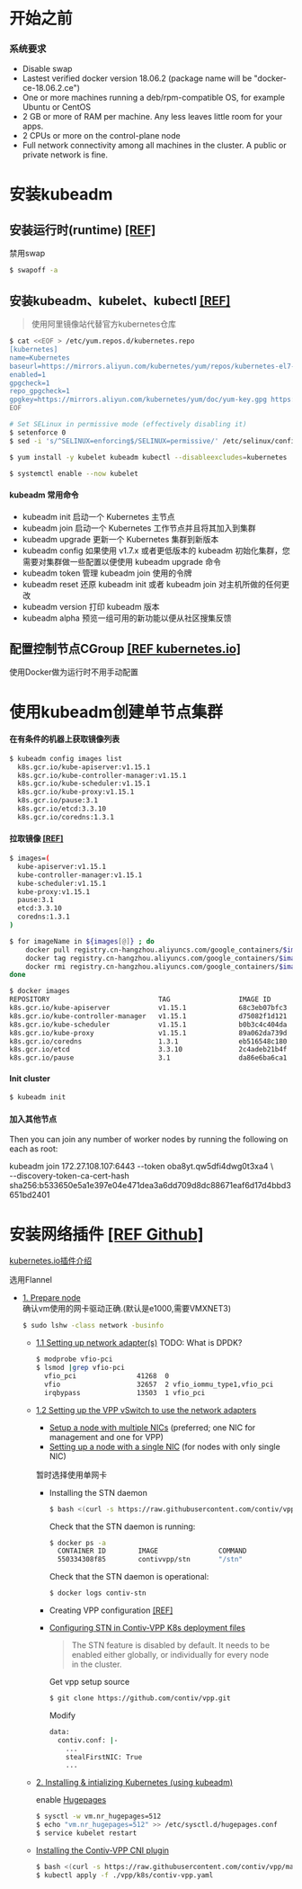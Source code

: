 # 开始之前
### 系统要求
* Disable swap
* Lastest verified docker version 18.06.2 (package name will be "docker-ce-18.06.2.ce")
* One or more machines running a deb/rpm-compatible OS, for example Ubuntu or CentOS
* 2 GB or more of RAM per machine. Any less leaves little room for your apps.
* 2 CPUs or more on the control-plane node
* Full network connectivity among all machines in the cluster. A public or private network is fine.

# 安装kubeadm
## 安装运行时(runtime) [[REF]](../Applications/docker.md) 
禁用swap
```bash
$ swapoff -a
``` 

## 安装kubeadm、kubelet、kubectl [[REF]](https://opsx.alibaba.com/mirror)  
> 使用阿里镜像站代替官方kubernetes仓库  

```bash
$ cat <<EOF > /etc/yum.repos.d/kubernetes.repo
[kubernetes]
name=Kubernetes
baseurl=https://mirrors.aliyun.com/kubernetes/yum/repos/kubernetes-el7-x86_64/
enabled=1
gpgcheck=1
repo_gpgcheck=1
gpgkey=https://mirrors.aliyun.com/kubernetes/yum/doc/yum-key.gpg https://mirrors.aliyun.com/kubernetes/yum/doc/rpm-package-key.gpg
EOF

# Set SELinux in permissive mode (effectively disabling it)
$ setenforce 0
$ sed -i 's/^SELINUX=enforcing$/SELINUX=permissive/' /etc/selinux/config

$ yum install -y kubelet kubeadm kubectl --disableexcludes=kubernetes

$ systemctl enable --now kubelet

```

#### kubeadm 常用命令
* kubeadm init 启动一个 Kubernetes 主节点
* kubeadm join 启动一个 Kubernetes 工作节点并且将其加入到集群
* kubeadm upgrade 更新一个 Kubernetes 集群到新版本
* kubeadm config 如果使用 v1.7.x 或者更低版本的 kubeadm 初始化集群，您需要对集群做一些配置以便使用 kubeadm upgrade 命令
* kubeadm token 管理 kubeadm join 使用的令牌
* kubeadm reset 还原 kubeadm init 或者 kubeadm join 对主机所做的任何更改
* kubeadm version 打印 kubeadm 版本
* kubeadm alpha 预览一组可用的新功能以便从社区搜集反馈

## 配置控制节点CGroup [[REF kubernetes.io]](https://kubernetes.io/docs/setup/production-environment/tools/kubeadm/install-kubeadm/#configure-cgroup-driver-used-by-kubelet-on-control-plane-node)
使用Docker做为运行时不用手动配置

# 使用kubeadm创建单节点集群

#### 在有条件的机器上获取镜像列表
```bash
$ kubeadm config images list
  k8s.gcr.io/kube-apiserver:v1.15.1
  k8s.gcr.io/kube-controller-manager:v1.15.1
  k8s.gcr.io/kube-scheduler:v1.15.1
  k8s.gcr.io/kube-proxy:v1.15.1
  k8s.gcr.io/pause:3.1
  k8s.gcr.io/etcd:3.3.10
  k8s.gcr.io/coredns:1.3.1
```

#### 拉取镜像 [[REF]](https://zhuanlan.zhihu.com/p/46341911)


```bash
$ images=(
  kube-apiserver:v1.15.1
  kube-controller-manager:v1.15.1
  kube-scheduler:v1.15.1
  kube-proxy:v1.15.1
  pause:3.1
  etcd:3.3.10
  coredns:1.3.1
)

$ for imageName in ${images[@]} ; do
    docker pull registry.cn-hangzhou.aliyuncs.com/google_containers/$imageName
    docker tag registry.cn-hangzhou.aliyuncs.com/google_containers/$imageName k8s.gcr.io/$imageName
    docker rmi registry.cn-hangzhou.aliyuncs.com/google_containers/$imageName
done

$ docker images
REPOSITORY                           TAG                 IMAGE ID            CREATED             SIZE
k8s.gcr.io/kube-apiserver            v1.15.1             68c3eb07bfc3        10 days ago         207MB
k8s.gcr.io/kube-controller-manager   v1.15.1             d75082f1d121        10 days ago         159MB
k8s.gcr.io/kube-scheduler            v1.15.1             b0b3c4c404da        10 days ago         81.1MB
k8s.gcr.io/kube-proxy                v1.15.1             89a062da739d        10 days ago         82.4MB
k8s.gcr.io/coredns                   1.3.1               eb516548c180        6 months ago        40.3MB
k8s.gcr.io/etcd                      3.3.10              2c4adeb21b4f        8 months ago        258MB
k8s.gcr.io/pause                     3.1                 da86e6ba6ca1        19 months ago       742kB
```

#### Init cluster
```bash
$ kubeadm init
```

#### 加入其他节点  
Then you can join any number of worker nodes by running the following on each as root:

kubeadm join 172.27.108.107:6443 --token oba8yt.qw5dfi4dwg0t3xa4 \  
    --discovery-token-ca-cert-hash sha256:b533650e5a1e397e04e471dea3a6dd709d8dc88671eaf6d17d4bbd3651bd2401 

# 安装网络插件 [[REF Github]](https://github.com/contiv/vpp/blob/master/docs/setup/MANUAL_INSTALL.md)

[kubernetes.io插件介绍](https://kubernetes.io/docs/concepts/cluster-administration/addons/)  

选用Flannel
* [1. Prepare node](https://github.com/contiv/vpp/blob/master/docs/setup/MANUAL_INSTALL.md#1-preparing-the-nodes)  
  确认vm使用的网卡驱动正确.(默认是e1000,需要VMXNET3)
  ```bash
  $ sudo lshw -class network -businfo
  ```
  * [1.1 Setting up network adapter(s)](https://github.com/contiv/vpp/blob/master/docs/setup/MANUAL_INSTALL.md#11-setting-up-network-adapters)
  TODO: What is DPDK?
  
    ```bash
    $ modprobe vfio-pci
    $ lsmod |grep vfio-pci
      vfio_pci               41268  0 
      vfio                   32657  2 vfio_iommu_type1,vfio_pci
      irqbypass              13503  1 vfio_pci
    ```
  * [1.2 Setting up the VPP vSwitch to use the network adapters](https://github.com/contiv/vpp/blob/master/docs/setup/MANUAL_INSTALL.md#12-setting-up-the-vpp-vswitch-to-use-the-network-adapters)  
    * [Setup a node with multiple NICs](https://github.com/contiv/vpp/blob/master/docs/setup/MULTI_NIC_SETUP.md) (preferred; one NIC for management and one for VPP)
    * [Setting up a node with a single NIC](https://github.com/contiv/vpp/blob/master/docs/setup/SINGLE_NIC_SETUP.md) (for nodes with only single NIC)
  
    暂时选择使用单网卡  
    * Installing the STN daemon
      ```bash
      $ bash <(curl -s https://raw.githubusercontent.com/contiv/vpp/master/k8s/stn-install.sh)
      ```
      Check that the STN daemon is running:
      ```bash
      $ docker ps -a 
        CONTAINER ID        IMAGE               COMMAND             CREATED             STATUS              PORTS               NAMES
        550334308f85        contivvpp/stn       "/stn"              33 seconds ago      Up 33 seconds                           contiv-stn
      ```
      Check that the STN daemon is operational:
      ```bash
      $ docker logs contiv-stn
      ```
    * Creating VPP configuration [[REF]](https://github.com/contiv/vpp/blob/master/docs/setup/VPP_CONFIG.md#single-nic-configuration)  
    * [Configuring STN in Contiv-VPP K8s deployment files](https://github.com/contiv/vpp/blob/master/docs/setup/SINGLE_NIC_SETUP.md#configuring-stn-in-contiv-vpp-k8s-deployment-files)
      > The STN feature is disabled by default. It needs to be enabled either globally, or individually for every node  
       in the cluster.
      
      Get vpp setup source
      ```bash
      $ git clone https://github.com/contiv/vpp.git
      ```
      Modify
      ```bash
      data:
        contiv.conf: |-
          ...
          stealFirstNIC: True
          ...
      ```
  * [2. Installing & intializing Kubernetes (using kubeadm)]() 
  
    enable [Hugepages](https://github.com/contiv/vpp/blob/master/docs/setup/MANUAL_INSTALL.md#hugepages)
    ```bash
    $ sysctl -w vm.nr_hugepages=512
    $ echo "vm.nr_hugepages=512" >> /etc/sysctl.d/hugepages.conf
    $ service kubelet restart
    ```
    
  * [Installing the Contiv-VPP CNI plugin](https://github.com/contiv/vpp/blob/master/docs/setup/MANUAL_INSTALL.md#4-installing-the-contiv-vpp-cni-plugin)
    ```bash
    $ bash <(curl -s https://raw.githubusercontent.com/contiv/vpp/master/k8s/pull-images.sh)
    $ kubectl apply -f ./vpp/k8s/contiv-vpp.yaml
    ```